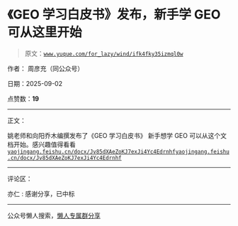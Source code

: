 # 《GEO 学习白皮书》发布，新手学 GEO 可从这里开始

> 原文：[`www.yuque.com/for_lazy/wind/ifk4fky35izmql0w`](https://www.yuque.com/for_lazy/wind/ifk4fky35izmql0w)

作者： 周彦充（同公众号）

日期：2025-09-02

点赞数：**19**

* * *

正文：

姚老师和向阳乔木编撰发布了《GEO 学习白皮书》 新手想学 GEO 可以从这个文档开始。感兴趣值得看看 [`yaojingang.feishu.cn/docx/Jv85dXAeZoKJ7exJi4Yc4Edrnhf`](https://yaojingang.feishu.cn/docx/Jv85dXAeZoKJ7exJi4Yc4Edrnhf)[`yaojingang.feishu.cn/docx/Jv85dXAeZoKJ7exJi4Yc4Edrnhf`](https://yaojingang.feishu.cn/docx/Jv85dXAeZoKJ7exJi4Yc4Edrnhf)

* * *

评论区：

亦仁 : 感谢分享，已中标

* * *

公众号懒人搜索，[懒人专属群分享](https://lazybook.fun/#/blog/group)